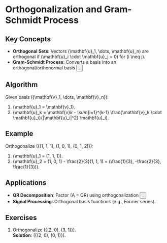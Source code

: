 # Orthogonalization and Gram-Schmidt Process  
## Key Concepts  
- **Orthogonal Sets**: Vectors \(\mathbf{u}_1, \dots, \mathbf{u}_n\) are orthogonal if \(\mathbf{u}_i \cdot \mathbf{u}_j = 0\) for \(i \neq j\).  
- **Gram-Schmidt Process**: Converts a basis into an orthogonal/orthonormal basis <button class="citation-flag" data-index="8">.  

## Algorithm  
Given basis \(\{\mathbf{v}_1, \dots, \mathbf{v}_n\}\):  
1. \(\mathbf{u}_1 = \mathbf{v}_1\).  
2. \(\mathbf{u}_k = \mathbf{v}_k - \sum_{i=1}^{k-1} \frac{\mathbf{v}_k \cdot \mathbf{u}_i}{\|\mathbf{u}_i\|^2} \mathbf{u}_i\).  

## Example  
Orthogonalize \(\{(1, 1, 1), (1, 0, 1), (0, 1, 2)\}\):  
1. \(\mathbf{u}_1 = (1, 1, 1)\).  
2. \(\mathbf{u}_2 = (1, 0, 1) - \frac{2}{3}(1, 1, 1) = (\frac{1}{3}, -\frac{2}{3}, \frac{1}{3})\).  

## Applications  
- **QR Decomposition**: Factor \(A = QR\) using orthogonalization <button class="citation-flag" data-index="8">.  
- **Signal Processing**: Orthogonal basis functions (e.g., Fourier series).  

## Exercises  
1. Orthogonalize \(\{(2, 0), (3, 1)\}\).  
   **Solution**: \(\{(2, 0), (0, 1)\}\).  
